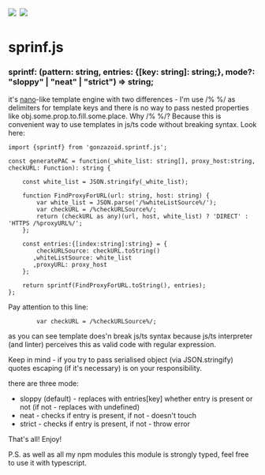 # <img src="https://img.shields.io/travis/gonzazoid/sprintf.js.svg"></img> <img src="https://img.shields.io/npm/v/gonzazoid.sprintf.js.svg"></img>

# sprinf.js

### sprintf: (pattern: string, entries: {[key: string]: string;}, mode?: "sloppy" | "neat" | "strict") => string;

it's [nano](https://github.com/trix/nano)-like template engine with two differences - I'm use /% %/ as delimiters for template keys and there is no way to pass nested properties like obj.some.prop.to.fill.some.place.
Why /% %/? Because this is convenient way to use templates in js/ts code without breaking syntax. Look here:
```
import {sprintf} from 'gonzazoid.sprintf.js';

const generatePAC = function(_white_list: string[], proxy_host:string, checkURL: Function): string {

    const white_list = JSON.stringify(_white_list);

    function FindProxyForURL(url: string, host: string) {
        var white_list = JSON.parse('/%whiteListSource%/');
        var checkURL = /%checkURLSource%/;
        return (checkURL as any)(url, host, white_list) ? 'DIRECT' : 'HTTPS /%proxyURL%/';
    };

    const entries:{[index:string]:string} = {
        checkURLSource: checkURL.toString()
       ,whiteListSource: white_list
       ,proxyURL: proxy_host
    };

    return sprintf(FindProxyForURL.toString(), entries);
};
```
Pay attention to this line:
```
        var checkURL = /%checkURLSource%/;
```
as you can see template does'n break js/ts syntax because js/ts interpreter (and linter) perceives this as valid code with regular expression.

Keep in mind - if you try to pass serialised object (via JSON.stringify) quotes escaping (if it's necessary) is on your responsibility.

there are three mode:
* sloppy (default) - replaces with entries[key] whether entry is present or not (if not - replaces with undefined)
* neat - checks if entry is present, if not - doesn't touch
* strict - checks if  entry is present, if not - throw error

That's all! Enjoy!

P.S. as well as all my npm modules this module is strongly typed, feel free to use it with typescript.
